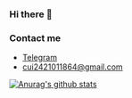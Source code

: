 ### Hi there 👋
### Contact me

- [Telegram](https://t.me/CuiPlus)
- <cui2421011864@gmail.com>

[![Anurag's github stats](https://github-readme-stats-six-theta.vercel.app//api?username=cuijianzhuang)](https://github.com/anuraghazra/github-readme-stats)
<!--
**cuijianzhuang/cuijianzhuang** is a ✨ _special_ ✨ repository because its `README.md` (this file) appears on your GitHub profile.

Here are some ideas to get you started:

- 🔭 I’m currently working on ...
- 🌱 I’m currently learning ...
- 👯 I’m looking to collaborate on ...
- 🤔 I’m looking for help with ...
- 💬 Ask me about ...
- 📫 How to reach me: ...
- 😄 Pronouns: ...
- ⚡ Fun fact: ...
-->
